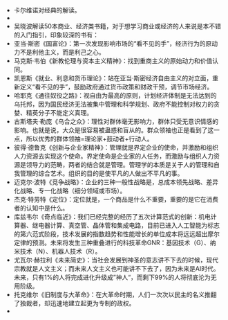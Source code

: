 - 卡尔维诺对经典的解读。
-
- 吴晓波解读50本商业、经济类书籍，对于想学习商业或经济的人来说是本不错的入门指引，印象较深的书有：
- 亚当·斯密《国富论》：第一次发现影响市场的“看不见的手”，经济行为的原动力不是利他主义，而是利己之心。
- 马克斯·韦伯《新教伦理与资本主义精神》：找到重商主义的原始动力和价值认同。
- 凯恩斯《就业、利息和货币理论》：站在亚当·斯密经济自由主义的对立面，重新定义“看不见的手”，鼓励政府通过货币政策和财政干预，调节市场经济。
- 哈耶克《通往奴役之路》：视自由为最高的原则，计划经济体制是无法达到的乌托邦，因为国民经济无法被集中管理和科学规划、政府不能控制对权力的贪婪、精英分子不能定义真理。
- 古斯塔夫·勒庞《乌合之众》：理性对群体毫无影响力，群体只受无意识情感的影响。也就是说，大众是很容易被蛊惑和盲从的。群众领袖也正是看到了这一点，所以优秀的群体领袖=理论家+鼓动者+行动人。
- 彼得·德鲁克《创新与企业家精神》：管理就是界定企业的使命，并激励和组织人力资源去实现这个使命。界定使命是企业家的人任务，而激励与组织人力资源是领导力的范畴，两者的结合就是管理。管理学的本质是关于人的管理和自我管理的综合艺术。组织的目的是使平凡的人做出不平凡的事。
- 迈克尔·波特《竞争战略》：企业的三种一般性战略是，总成本领先战略、差异化战略、专一化战略（细分领域或市场）。
- 杰克·特劳特《定位》：定位就是，一个商品是什么不重要，重要的是它在消费者的认知中是什么。
- 库兹韦尔《奇点临近》：我们已经完整的经历了五次计算范式的创新：机电计算器、继电器计算、真空管、晶体管和集成电路，目前已进入人工智能为标志的第六范式阶段，技术发展的指数趋势和性能增长的单位成本将远远超出摩尔定律的预测。未来将发生三种重叠进行的科技革命GNR：基因技术（G）、纳米技术（N）、机器人技术（R）。
- 尤瓦尔·赫拉利《未来简史》：当社会发展到神圣的意志讲不下去的时候，现代宗教就是人文主义；而未来人文主义也可能讲不下去了，因为未来是AI时代。未来，只有1%的人将完成进化升级成”神人“，而剩下99%的人将彻底沦为无用阶级。
- 托克维尔《旧制度与大革命》：在大革命时期，人们一次次以民主的名义推翻了独裁者，却迅速地建立起更为专制的政权。
-